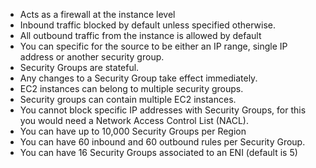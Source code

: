 - Acts as a firewall at the instance level
- Inbound traffic blocked by default unless specified otherwise.
- All outbound traffic from the instance is allowed by default
- You can specific for the source to be either an IP range, single IP address or another security group.
- Security Groups are stateful.
- Any changes to a Security Group take effect immediately.
- EC2 instances can belong to multiple security groups.
- Security groups can contain multiple EC2 instances.
- You cannot block specific IP addresses with Security Groups, for this you would need a Network Access Control List (NACL).
- You can have up to 10,000 Security Groups per Region
- You can have 60 inbound and 60 outbound rules per Security Group.
- You can have 16 Security Groups associated to an ENI (default is 5)
